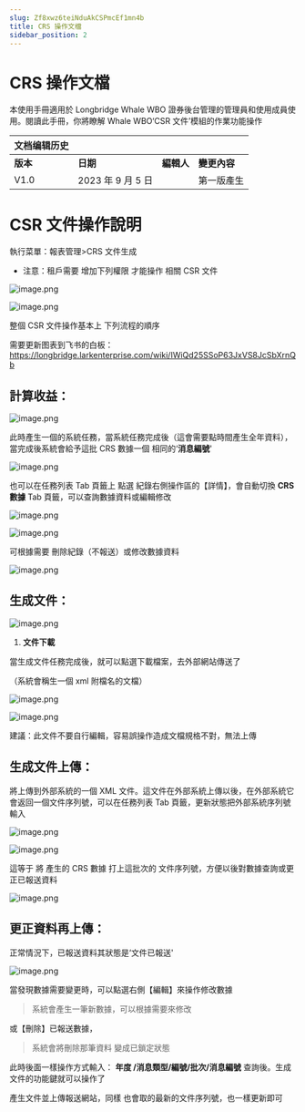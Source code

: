 ```yaml
---
slug: Zf8xwz6teiNduAkCSPmcEf1mn4b
title: CRS 操作文檔
sidebar_position: 2
---
```



# CRS 操作文檔


本使用手冊適用於 Longbridge Whale WBO 證券後台管理的管理員和使用成員使用。閱讀此手冊，你將瞭解 Whale WBO‘CSR 文件’模組的作業功能操作


| 文档编辑历史 |                |         |          |
| ------ | -------------- | ------- | -------- |
| **版本** | **日期**         | **編輯人** | **變更內容** |
| V1.0   | 2023 年 9 月 5 日 |         | 第一版產生    |


# CSR 文件操作說明


執行菜單：報表管理>CRS 文件生成

- 注意：租戶需要 增加下列權限 才能操作 相關 CSR 文件

![image.png](/assets/afb2a58791504d7aed6bbc854f25a2f5.png)


![image.png](/assets/9a1db44cb6ea836f7fb881b6a04659c3.png)


整個 CSR 文件操作基本上 下列流程的順序


需要更新图表到飞书的白板：https://longbridge.larkenterprise.com/wiki/IWiQd25SSoP63JxVS8JcSbXrnQb


## **計算收益**： 


![image.png](/assets/e294a0b1ccce49b2452bc7534607b7a4.png)


此時產生一個的系統任務，當系統任務完成後（這會需要點時間產生全年資料），當完成後系統會給予這批 CRS 數據一個 相同的‘**消息編號**'


![image.png](/assets/5c92de27e1b7029c275cffbe62cd98cb.png)


 也可以在任務列表 Tab 頁籤上 點選 紀錄右側操作區的【詳情】，會自動切換 **CRS 數據** Tab 頁籤，可以查詢數據資料或編輯修改


![image.png](/assets/f614ab419d592304ae7a4a2bb8e5f0db.png)


![image.png](/assets/5a9ee0ce1497ee5388743c0719494ea5.png)


可根據需要 刪除紀錄（不報送）或修改數據資料


![image.png](/assets/918ef9ec00e57bd44bb3b6cd93a89d2d.png)


## **生成文件**： 


![image.png](/assets/d20289937288188ecc21363dcca90c9c.png)

1. **文件下載**

當生成文件任務完成後，就可以點選下載檔案，去外部網站傳送了


（系統會稱生一個 xml 附檔名的文檔）


![image.png](/assets/2ee2900ee5a943bca0e51bf5a2010ef2.png)


![image.png](/assets/3eefb8a5bb478ef67ac0be55ef4a9f91.png)


建議：此文件不要自行編輯，容易誤操作造成文檔規格不對，無法上傳


## **生成文件上傳**： 


將上傳到外部系統的一個 XML 文件。這文件在外部系統上傳以後，在外部系統它會返回一個文件序列號，可以在任務列表 Tab 頁籤，更新狀態把外部系統序列號輸入


![image.png](/assets/46ccfbfb87ebf815c6fbca291191a66f.png)


![image.png](/assets/ccf9783d0d7fbed9686a590ea5bb89b7.png)


這等于 將 產生的 CRS 數據 打上這批次的 文件序列號，方便以後對數據查詢或更正已報送資料


![image.png](/assets/9339c6eaa67854b79d3d97a756c9e11e.png)


## **更正資料再上傳**： 


正常情況下，已報送資料其狀態是‘文件已報送'


![image.png](/assets/dcc462d9db016c08f21706947864464b.png)


當發現數據需要變更時，可以點選右側【編輯】來操作修改數據

> 系統會產生一筆新數據，可以根據需要來修改

或【刪除】已報送數據，

> 系統會將刪除那筆資料 變成已鎖定狀態

此時後面一樣操作方式輸入： **年度 /消息類型/編號/批次/消息編號**  查詢後。生成文件的功能鍵就可以操作了


產生文件並上傳報送網站，同樣 也會取的最新的文件序列號，也一樣更新即可

